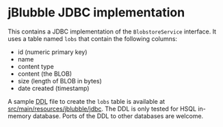 # jBlubble JDBC implementation

This contains a JDBC implementation of the `BlobstoreService` interface. It uses a table named `lobs` that contain the following columns:

- id (numeric primary key)
- name
- content type
- content (the BLOB)
- size (length of BLOB in bytes)
- date created (timestamp)

A sample <abbr title="Data Definition Language">DDL</abbr> file to create the `lobs` table is available at [src/main/resources/jblubble/jdbc](src/main/resources/jblubble/jdbc). The DDL is only tested for HSQL in-memory database. Ports of the DDL to other databases are welcome. 
